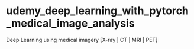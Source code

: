 # udemy_deep_learning_with_pytorch_medical_image_analysis
Deep Learning using medical imagery [X-ray | CT | MRI | PET]
